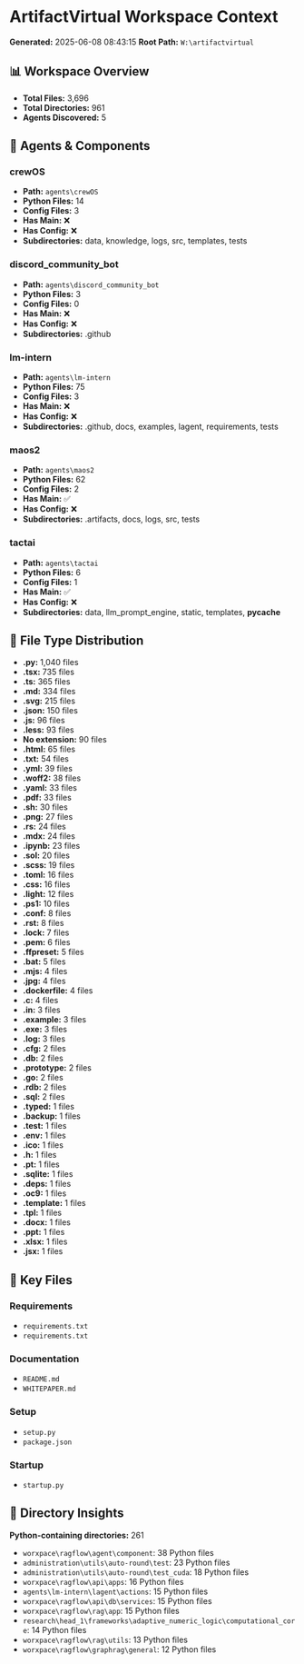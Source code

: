# ArtifactVirtual Workspace Context

**Generated:** 2025-06-08 08:43:15
**Root Path:** `W:\artifactvirtual`

## 📊 Workspace Overview

- **Total Files:** 3,696
- **Total Directories:** 961
- **Agents Discovered:** 5

## 🤖 Agents & Components

### crewOS
- **Path:** `agents\crewOS`
- **Python Files:** 14
- **Config Files:** 3
- **Has Main:** ❌
- **Has Config:** ❌
- **Subdirectories:** data, knowledge, logs, src, templates, tests

### discord_community_bot
- **Path:** `agents\discord_community_bot`
- **Python Files:** 3
- **Config Files:** 0
- **Has Main:** ❌
- **Has Config:** ❌
- **Subdirectories:** .github

### lm-intern
- **Path:** `agents\lm-intern`
- **Python Files:** 75
- **Config Files:** 3
- **Has Main:** ❌
- **Has Config:** ❌
- **Subdirectories:** .github, docs, examples, lagent, requirements, tests

### maos2
- **Path:** `agents\maos2`
- **Python Files:** 62
- **Config Files:** 2
- **Has Main:** ✅
- **Has Config:** ❌
- **Subdirectories:** .artifacts, docs, logs, src, tests

### tactai
- **Path:** `agents\tactai`
- **Python Files:** 6
- **Config Files:** 1
- **Has Main:** ✅
- **Has Config:** ❌
- **Subdirectories:** data, llm_prompt_engine, static, templates, __pycache__

## 📁 File Type Distribution

- **.py:** 1,040 files
- **.tsx:** 735 files
- **.ts:** 365 files
- **.md:** 334 files
- **.svg:** 215 files
- **.json:** 150 files
- **.js:** 96 files
- **.less:** 93 files
- **No extension:** 90 files
- **.html:** 65 files
- **.txt:** 54 files
- **.yml:** 39 files
- **.woff2:** 38 files
- **.yaml:** 33 files
- **.pdf:** 33 files
- **.sh:** 30 files
- **.png:** 27 files
- **.rs:** 24 files
- **.mdx:** 24 files
- **.ipynb:** 23 files
- **.sol:** 20 files
- **.scss:** 19 files
- **.toml:** 16 files
- **.css:** 16 files
- **.light:** 12 files
- **.ps1:** 10 files
- **.conf:** 8 files
- **.rst:** 8 files
- **.lock:** 7 files
- **.pem:** 6 files
- **.ffpreset:** 5 files
- **.bat:** 5 files
- **.mjs:** 4 files
- **.jpg:** 4 files
- **.dockerfile:** 4 files
- **.c:** 4 files
- **.in:** 3 files
- **.example:** 3 files
- **.exe:** 3 files
- **.log:** 3 files
- **.cfg:** 2 files
- **.db:** 2 files
- **.prototype:** 2 files
- **.go:** 2 files
- **.rdb:** 2 files
- **.sql:** 2 files
- **.typed:** 1 files
- **.backup:** 1 files
- **.test:** 1 files
- **.env:** 1 files
- **.ico:** 1 files
- **.h:** 1 files
- **.pt:** 1 files
- **.sqlite:** 1 files
- **.deps:** 1 files
- **.oc9:** 1 files
- **.template:** 1 files
- **.tpl:** 1 files
- **.docx:** 1 files
- **.ppt:** 1 files
- **.xlsx:** 1 files
- **.jsx:** 1 files

## 🔑 Key Files

### Requirements
- `requirements.txt`
- `requirements.txt`

### Documentation
- `README.md`
- `WHITEPAPER.md`

### Setup
- `setup.py`
- `package.json`

### Startup
- `startup.py`

## 📂 Directory Insights

**Python-containing directories:** 261

- `worxpace\ragflow\agent\component`: 38 Python files
- `administration\utils\auto-round\test`: 23 Python files
- `administration\utils\auto-round\test_cuda`: 18 Python files
- `worxpace\ragflow\api\apps`: 16 Python files
- `agents\lm-intern\lagent\actions`: 15 Python files
- `worxpace\ragflow\api\db\services`: 15 Python files
- `worxpace\ragflow\rag\app`: 15 Python files
- `research\head_1\frameworks\adaptive_numeric_logic\computational_core`: 14 Python files
- `worxpace\ragflow\rag\utils`: 13 Python files
- `worxpace\ragflow\graphrag\general`: 12 Python files
